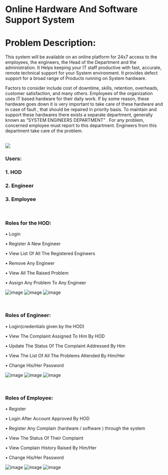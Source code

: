 # Online Hardware And Software Support System

<h1>Problem Description:</h1>
  
<p>This system will be available on an online platform for 24x7 access to the employees, the engineers, the Head of the Department and the 
administration. It Helps keeping your IT staff productive with fast, accurate, remote technical support for your System environment. It provides 
defect support for a broad range of Products running on System hardware.</p>
  
<p>Factors to consider include cost of downtime, skills, retention, overheads, customer satisfaction, and many others.
Employees of the organization uses IT based hardware for their daily work. If by some reason, these hardware goes down it is very
important to take care of these hardware and in case of fault , that should be repaired in priority basis. To maintain and support these
hardwares there exists a separate department, generally known as “SYSTEM ENGINEERS DEPARTMENT” . For any problem, concerned
employee must report to this department. Engineers from this department take care of the problem.</p>
<br />

<img src="https://user-images.githubusercontent.com/107462648/214226538-4bb52418-6484-4589-b0b0-5a7fea470f33.png"> 
<h3>Users:</h3>
<h3>1. HOD</h3>
<h3>2. Engineer</h3>
<h3>3. Employee</h3>
<br />
<h3>Roles for the HOD:</h3>
<p>• Login</p>
<p>• Register A New Engineer</p>
<p>• View List Of All The Registered Engineers</p>
<p>• Remove Any Engineer</p>
<p>• View All The Raised Problem</p>
<p>• Assign Any Problem To Any Engineer</p>

![image](https://user-images.githubusercontent.com/107462648/208659968-b07c78d4-d4de-4d11-b6c7-c8559710d05f.png)
![image](https://user-images.githubusercontent.com/107462648/208660151-046315c2-0f7b-4126-a831-6dd08deb18e4.png)
![image](https://user-images.githubusercontent.com/107462648/208661189-2dcd18f8-4d9f-4819-b236-4b341b0e7103.png)

<br />
<h3>Roles of Engineer:</h3>
<p>• Login(credentials given by the HOD)</p>
<p>• View The Complaint Assigned To Him By HOD</p>
<p>• Update The Status Of The Complaint Addressed By Him</p>
<p>• View The List Of All The Problems Attended By Him/Her</p>
<p>• Change His/Her Password</p>


![image](https://user-images.githubusercontent.com/107462648/208661680-90592100-f82e-4c08-b7e0-7371537d7fae.png)
![image](https://user-images.githubusercontent.com/107462648/208662060-304c3c11-06fc-4f78-9dc2-aac775f90b53.png)
![image](https://user-images.githubusercontent.com/107462648/208662280-4559096c-3028-447a-a1f9-3547bd8cf4b3.png)

<br />
<h3>Roles of Employee:</h3>
<p>• Register</p>
<p>• Login After Account Approved By HOD</p>
<p>• Register Any Complain (hardware / software ) through the system</p>
<p>• View The Status Of Their Complaint</p>
<p>• View Complain History Raised By Him/Her</p>
<p>• Change His/Her Password</p>

![image](https://user-images.githubusercontent.com/107462648/208662753-c0924a98-14bd-4274-a02b-a3c398b69311.png)
![image](https://user-images.githubusercontent.com/107462648/208663281-f7db50f1-1819-4cb4-a3bf-0ea0bb02d3a7.png)
![image](https://user-images.githubusercontent.com/107462648/208663439-70c1e3f3-a2c9-48ff-88b0-2b3447c828dd.png)


